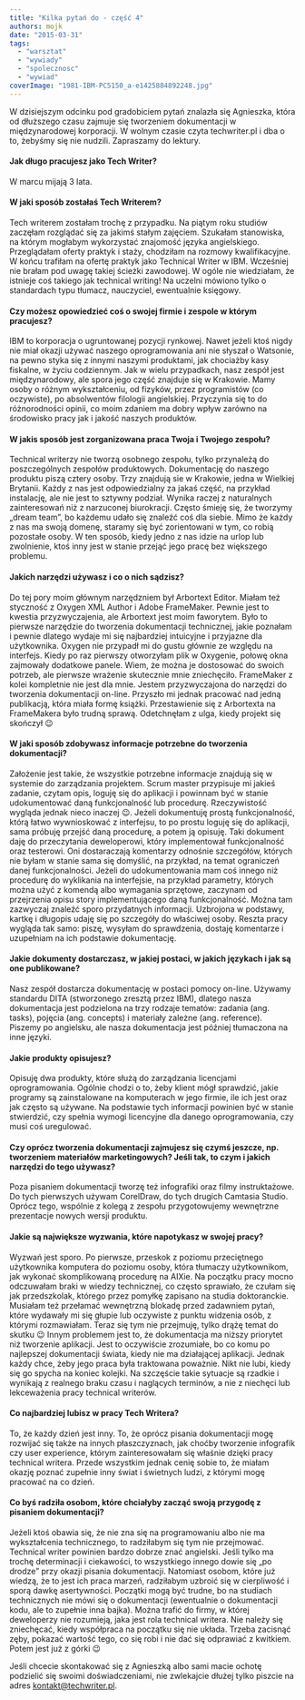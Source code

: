 ```yaml
---
title: "Kilka pytań do - część 4"
authors: mojk
date: "2015-03-31"
tags:
  - "warsztat"
  - "wywiady"
  - "spolecznosc"
  - "wywiad"
coverImage: "1981-IBM-PC5150_a-e1425884892248.jpg"
---
```


W dzisiejszym odcinku pod gradobiciem pytań znalazła się Agnieszka, która od
dłuższego czasu zajmuje się tworzeniem dokumentacji w międzynarodowej
korporacji. W wolnym czasie czyta techwriter.pl i dba o to, żebyśmy się nie
nudzili. Zapraszamy do lektury.

<!--truncate-->

#### Jak długo pracujesz jako Tech Writer?

W marcu mijają 3 lata.

#### W jaki sposób zostałaś Tech Writerem?

Tech writerem zostałam trochę z przypadku. Na piątym roku studiów zaczęłam
rozglądać się za jakimś stałym zajęciem. Szukałam stanowiska, na którym mogłabym
wykorzystać znajomość języka angielskiego. Przeglądałam oferty praktyk i staży,
chodziłam na rozmowy kwalifikacyjne. W końcu trafiłam na ofertę praktyk jako
Technical Writer w IBM. Wcześniej nie brałam pod uwagę takiej ścieżki zawodowej.
W ogóle nie wiedziałam, że istnieje coś takiego jak technical writing! Na
uczelni mówiono tylko o standardach typu tłumacz, nauczyciel, ewentualnie
księgowy.

#### Czy możesz opowiedzieć coś o swojej firmie i zespole w którym pracujesz?

IBM to korporacja o ugruntowanej pozycji rynkowej. Nawet jeżeli ktoś nigdy nie
miał okazji używać naszego oprogramowania ani nie słyszał o Watsonie, na pewno
styka się z innymi naszymi produktami, jak chociażby kasy fiskalne, w życiu
codziennym. Jak w wielu przypadkach, nasz zespół jest międzynarodowy, ale spora
jego część znajduje się w Krakowie. Mamy osoby o różnym wykształceniu, od
fizyków, przez programistów (co oczywiste), po absolwentów filologii
angielskiej. Przyczynia się to do różnorodności opinii, co moim zdaniem ma dobry
wpływ zarówno na środowisko pracy jak i jakość naszych produktów.

#### W jakis sposób jest zorganizowana praca Twoja i Twojego zespołu?

Technical writerzy nie tworzą osobnego zespołu, tylko przynależą do
poszczególnych zespołów produktowych. Dokumentację do naszego produktu piszą
cztery osoby. Trzy znajdują sie w Krakowie, jedna w Wielkiej Brytanii. Każdy z
nas jest odpowiedzialny za jakaś część, na przykład instalację, ale nie jest to
sztywny podział. Wynika raczej z naturalnych zainteresowań niż z narzuconej
biurokracji. Często śmieję się, że tworzymy „dream team”, bo każdemu udało się
znaleźć coś dla siebie. Mimo że każdy z nas ma swoją domenę, staramy się być
zorientowani w tym, co robią pozostałe osoby. W ten sposób, kiedy jedno z nas
idzie na urlop lub zwolnienie, ktoś inny jest w stanie przejąć jego pracę bez
większego problemu.

#### Jakich narzędzi używasz i co o nich sądzisz?

Do tej pory moim głównym narzędzniem był Arbortext Editor. Miałam też styczność
z Oxygen XML Author i Adobe FrameMaker. Pewnie jest to kwestia przyzwyczajenia,
ale Arbortext jest moim faworytem. Było to pierwsze narzędzie do tworzenia
dokumentacji technicznej, jakie poznałam i pewnie dlatego wydaje mi się
najbardziej intuicyjne i przyjazne dla użytkownika. Oxygen nie przypadł mi do
gustu głównie ze względu na interfejs. Kiedy po raz pierwszy otworzyłam plik w
Oxygenie, połowę okna zajmowały dodatkowe panele. Wiem, że można je dostosować
do swoich potrzeb, ale pierwsze wrażenie skutecznie mnie zniechęciło. FrameMaker
z kolei kompletnie nie jest dla mnie. Jestem przyzwyczajona do narzędzi do
tworzenia dokumentacji on-line. Przyszło mi jednak pracować nad jedną
publikacją, która miała formę książki. Przestawienie się z Arbortexta na
FrameMakera było trudną sprawą. Odetchnęłam z ulga, kiedy projekt się skończył
😉

#### W jaki sposób zdobywasz informacje potrzebne do tworzenia dokumentacji?

Założenie jest takie, że wszystkie potrzebne informacje znajdują się w systemie
do zarządzania projektem. Scrum master przypisuje mi jakieś zadanie, czytam
opis, loguję się do aplikacji i powinnam być w stanie udokumentować daną
funkcjonalność lub procedurę. Rzeczywistość wygląda jednak nieco inaczej 😉.
Jeżeli dokumentuję prostą funkcjonalność, którą łatwo wywnioskować z interfejsu,
to po prostu loguję się do aplikacji, sama próbuję przejść daną procedurę, a
potem ją opisuję. Taki dokument daję do przeczytania deweloperowi, który
implementował funkcjonalność oraz testerowi. Oni dostaraczają komentarzy
odnośnie szczegółów, których nie byłam w stanie sama się domyślić, na przykład,
na temat ograniczeń danej funkcjonalności. Jeżeli do udokumentowania mam coś
innego niż procedurę do wyklikania na interfejsie, na przykład parametry,
których można użyć z komendą albo wymagania sprzętowe, zaczynam od przejrzenia
opisu story implementującego daną funkcjonalność. Można tam zazwyczaj znaleźć
sporo przydatnych informacji. Uzbrojona w podstawy, kartkę i długopis udaję się
po szczegóły do właściwej osoby. Reszta pracy wygląda tak samo: piszę, wysyłam
do sprawdzenia, dostaję komentarze i uzupełniam na ich podstawie dokumentację.

#### Jakie dokumenty dostarczasz, w jakiej postaci, w jakich językach i jak są one publikowane?

Nasz zespół dostarcza dokumentację w postaci pomocy on-line. Używamy standardu
DITA (stworzonego zresztą przez IBM), dlatego nasza dokumentacja jest podzielona
na trzy rodzaje tematów: zadania (ang. tasks), pojęcia (ang. concepts) i
materiały zależne (ang. reference). Piszemy po angielsku, ale nasza dokumentacja
jest później tłumaczona na inne języki.

#### Jakie produkty opisujesz?

Opisuję dwa produkty, które służą do zarządzania licencjami oprogramowania.
Ogólnie chodzi o to, żeby klient mógł sprawdzić, jakie programy są zainstalowane
na komputerach w jego firmie, ile ich jest oraz jak często są używane. Na
podstawie tych informacji powinien być w stanie stwierdzić, czy spełnia wymogi
licencyjne dla danego oprogramowania, czy musi coś uregulować.

#### Czy oprócz tworzenia dokumentacji zajmujesz się czymś jeszcze, np. tworzeniem materiałów marketingowych? Jeśli tak, to czym i jakich narzędzi do tego używasz?

Poza pisaniem dokumentacji tworzę też infografiki oraz filmy instruktażowe. Do
tych pierwszych używam CorelDraw, do tych drugich Camtasia Studio. Oprócz tego,
wspólnie z kolegą z zespołu przygotowujemy wewnętrzne prezentacje nowych wersji
produktu.

#### Jakie są największe wyzwania, które napotykasz w swojej pracy?

Wyzwań jest sporo. Po pierwsze, przeskok z poziomu przeciętnego użytkownika
komputera do poziomu osoby, która tłumaczy użytkownikom, jak wykonać
skomplikowaną procedurę na AIXie. Na początku pracy mocno odczuwałam braki w
wiedzy technicznej, co często sprawiało, że czułam się jak przedszkolak, którego
przez pomyłkę zapisano na studia doktoranckie. Musiałam też przełamać wewnętrzną
blokadę przed zadawniem pytań, które wydawały mi się głupie lub oczywiste z
punktu widzenia osób, z którymi rozmawiałam. Teraz się tym nie przejmuję, tylko
drążę temat do skutku 😉 Innym problemem jest to, że dokumentacja ma niższy
priorytet niż tworzenie aplikacji. Jest to oczywiście zrozumiałe, bo co komu po
najlepszej dokumentacji świata, kiedy nie ma działającej aplikacji. Jednak każdy
chce, żeby jego praca była traktowana poważnie. Nikt nie lubi, kiedy się go
spycha na koniec kolejki. Na szczęście takie sytuacje są rzadkie i wynikają z
realnego braku czasu i naglących terminów, a nie z niechęci lub lekceważenia
pracy technical writerów.

#### Co najbardziej lubisz w pracy Tech Writera?

To, że każdy dzień jest inny. To, że oprócz pisania dokumentacji mogę rozwijać
się także na innych płaszczyznach, jak choćby tworzenie infografik czy user
experience, którym zainteresowałam się właśnie dzięki pracy technical writera.
Przede wszystkim jednak cenię sobie to, że miałam okazję poznać zupełnie inny
świat i świetnych ludzi, z którymi mogę pracować na co dzień.

#### Co byś radziła osobom, które chciałyby zacząć swoją przygodę z pisaniem dokumentacji?

Jeżeli ktoś obawia się, że nie zna się na programowaniu albo nie ma
wykształcenia technicznego, to radziłabym się tym nie przejmować. Technical
writer powinien bardzo dobrze znać angielski. Jeśli tylko ma trochę determinacji
i ciekawości, to wszystkiego innego dowie się „po drodze” przy okazji pisania
dokumentacji. Natomiast osobom, które już wiedzą, że to jest ich praca marzeń,
radziłabym uzbroić się w cierpliwość i sporą dawkę asertywności. Początki mogą
być trudne, bo na studiach technicznych nie mówi się o dokumentacji (ewentualnie
o dokumentacji kodu, ale to zupełnie inna bajka). Można trafić do firmy, w
której deweloperzy nie rozumieją, jaka jest rola technical writera. Nie należy
się zniechęcać, kiedy współpraca na początku się nie układa. Trzeba zacisnąć
zęby, pokazać wartość tego, co się robi i nie dać się odprawiać z kwitkiem.
Potem jest już z górki 😉

Jeśli chcecie skontakować się z Agnieszką albo sami macie ochotę podzielić się
swoimi doświadczeniami, nie zwlekajcie dłużej tylko piszcie na adres
[kontakt@techwriter.pl](mailto:kontakt@techwriter.pl).

